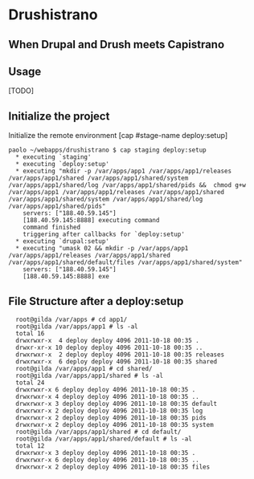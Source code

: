Drushistrano
====================

When Drupal and Drush meets Capistrano
--------------------------------------


Usage
-----

[TODO]


Initialize the project
----------------------

Initialize the remote environment [cap #stage-name deploy:setup]

    paolo ~/webapps/drushistrano $ cap staging deploy:setup
      * executing `staging'
      * executing `deploy:setup'
      * executing "mkdir -p /var/apps/app1 /var/apps/app1/releases /var/apps/app1/shared /var/apps/app1/shared/system /var/apps/app1/shared/log /var/apps/app1/shared/pids &&  chmod g+w /var/apps/app1 /var/apps/app1/releases /var/apps/app1/shared /var/apps/app1/shared/system /var/apps/app1/shared/log /var/apps/app1/shared/pids"
        servers: ["188.40.59.145"]
        [188.40.59.145:8888] executing command
        command finished
        triggering after callbacks for `deploy:setup'
      * executing `drupal:setup'
      * executing "umask 02 && mkdir -p /var/apps/app1 /var/apps/app1/releases /var/apps/app1/shared /var/apps/app1/shared/default/files /var/apps/app1/shared/system"
        servers: ["188.40.59.145"]
        [188.40.59.145:8888] exe



File Structure after a deploy:setup
-----------------------------------
	  root@gilda /var/apps # cd app1/
	  root@gilda /var/apps/app1 # ls -al
	  total 16
	  drwxrwxr-x  4 deploy deploy 4096 2011-10-18 00:35 .
	  drwxr-xr-x 10 deploy deploy 4096 2011-10-18 00:35 ..
	  drwxrwxr-x  2 deploy deploy 4096 2011-10-18 00:35 releases
	  drwxrwxr-x  6 deploy deploy 4096 2011-10-18 00:35 shared
	  root@gilda /var/apps/app1 # cd shared/
	  root@gilda /var/apps/app1/shared # ls -al
	  total 24
	  drwxrwxr-x 6 deploy deploy 4096 2011-10-18 00:35 .
	  drwxrwxr-x 4 deploy deploy 4096 2011-10-18 00:35 ..
	  drwxrwxr-x 3 deploy deploy 4096 2011-10-18 00:35 default
	  drwxrwxr-x 2 deploy deploy 4096 2011-10-18 00:35 log
	  drwxrwxr-x 2 deploy deploy 4096 2011-10-18 00:35 pids
	  drwxrwxr-x 2 deploy deploy 4096 2011-10-18 00:35 system
	  root@gilda /var/apps/app1/shared # cd default/
	  root@gilda /var/apps/app1/shared/default # ls -al
	  total 12
	  drwxrwxr-x 3 deploy deploy 4096 2011-10-18 00:35 .
	  drwxrwxr-x 6 deploy deploy 4096 2011-10-18 00:35 ..
	  drwxrwxr-x 2 deploy deploy 4096 2011-10-18 00:35 files
